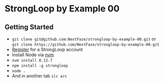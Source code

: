 # StrongLoop by Example 00

## Getting Started

* `git clone git@github.com:NextFaze/strongloop-by-example-00.git` or `git clone https://github.com/NextFaze/strongloop-by-example-00.git`
* [Register](https://strongloop.com/register/) for a StrongLoop account
* Install Node via [nvm](https://github.com/creationix/nvm)
* `nvm install 0.12.7`
* `npm install -g strongloop`
* `node .`
* And in another tab `slc arc`
